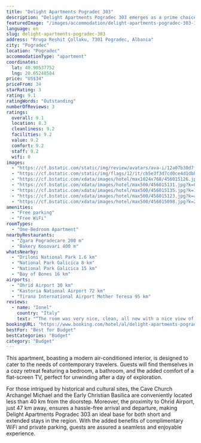 ```yaml
---
title: "Delight Apartments Pogradec 303"
description: "Delight Apartments Pogradec 303 emerges as a prime choice for travelers seeking comfort and convenience in the heart of Pogradec."
featuredImage: "/images/accommodation/delight-apartments-pogradec-303-12a07b30d7fe.jpg"
language: en
slug: delight-apartments-pogradec-303
address: "Rruga Reshit Çollaku, 7301 Pogradec, Albania"
city: "Pogradec"
location: "Pogradec"
accommodationType: "apartment"
coordinates:
  lat: 40.90537752
  lng: 20.65248584
price: "US$34"
priceFrom: 34
starRating: 3
rating: 9.1
ratingWords: "Outstanding"
numberOfReviews: 3
ratings:
  overall: 9.1
  location: 8.3
  cleanliness: 9.2
  facilities: 9.2
  value: 9.2
  comfort: 9.2
  staff: 9.2
  wifi: 0
images:
  - "https://cf.bstatic.com/static/img/review/avatars/ava-i/12a07b30d7fe835ea09b653635e151032bbf547a.png"
  - "https://cf.bstatic.com/static/img/flags/12/it/cb5e3f3d7cd0ce4d1dbbc457863a4c8e55e73be7.png"
  - "https://cf.bstatic.com/xdata/images/hotel/max1024x768/456015126.jpg?k=1845f895fbd3cd84719d75fce764507dfc7163b91861c46393fbbc824ca6c05b&o=&hp=1"
  - "https://cf.bstatic.com/xdata/images/hotel/max500/456015131.jpg?k=0d6cf20b8640bc894da1c81aed762da1b34b9507979a2b774c1e324895b8fc7a&o=&hp=1"
  - "https://cf.bstatic.com/xdata/images/hotel/max500/456015135.jpg?k=1d3ccdfd5131417eb49276ad03dbc25fb6c17266b1c8f344a16e0fc82b96c505&o=&hp=1"
  - "https://cf.bstatic.com/xdata/images/hotel/max500/456015123.jpg?k=a9204364654ee46aeffd17537f8ade8b70696087c172c36ea88391b28ef94377&o=&hp=1"
  - "https://cf.bstatic.com/xdata/images/hotel/max500/456015098.jpg?k=24772b0087b5bf615065137ca5656dcd0c509d4baf7f41589cd54a08a9a9879b&o=&hp=1"
amenities:
  - "Free parking"
  - "Free WiFi"
roomTypes:
  - "One-Bedroom Apartment"
nearbyRestaurants:
  - "Zgara Pogradecare 200 m"
  - "Bakery Kosovari 400 m"
whatsNearby:
  - "Driloni National Park 1.6 km"
  - "National Park Galicica 8 km"
  - "National Park Galicica 15 km"
  - "Bay of Bones 16 km"
airports:
  - "Ohrid Airport 30 km"
  - "Kastoria National Airport 72 km"
  - "Tirana International Airport Mother Teresa 95 km"
reviews:
  - name: "Ionel"
    country: "Italy"
    text: "“The room was very nice, clean, all new with a nice view of the lake”"
bookingURL: "https://www.booking.com/hotel/al/delight-apartments-pogradec.en-gb.html?aid=8035640"
bestFor: "Best for Budget"
bestCategories: "Budget"
category: "Budget"
---
```


This apartment, boasting a modern air-conditioned interior, is designed to cater to the needs of contemporary travelers. Guests will find themselves in a cozy retreat featuring a bedroom, a bathroom, and the added comfort of a flat-screen TV, perfect for unwinding after a day of exploration.

For those intrigued by historical and cultural sites, the Cave Church Archangel Michael and the Early Christian Basilica are conveniently located less than 40 km from the doorstep. Moreover, the proximity to Ohrid Airport, just 47 km away, ensures a hassle-free arrival and departure, making Delight Apartments Pogradec 303 an ideal base for both short and extended stays in the region. With the added benefits of complimentary WiFi and private parking, guests are assured a seamless and enjoyable experience.